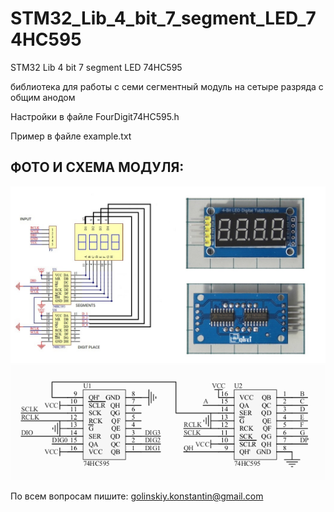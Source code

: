 # STM32_Lib_4_bit_7_segment_LED_74HC595
STM32 Lib 4 bit 7 segment LED 74HC595

библиотека для работы с семи сегментный модуль на сетыре разряда с общим анодом

Настройки в файле FourDigit74HC595.h

Пример в файле example.txt

## ФОТО И СХЕМА МОДУЛЯ:
![](https://github.com/GolinskiyKonstantin/STM32_Lib_4_bit_7_segment_LED_74HC595/blob/main/4_bit_7_segment_module.jpg)
![](https://github.com/GolinskiyKonstantin/STM32_Lib_4_bit_7_segment_LED_74HC595/blob/main/7-LED_74HC595.png)

По всем вопросам пишите: golinskiy.konstantin@gmail.com